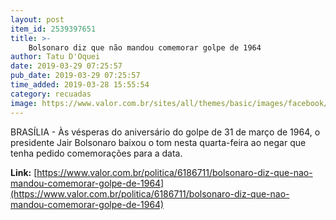 ```yaml
---
layout: post
item_id: 2539397651
title: >-
    Bolsonaro diz que não mandou comemorar golpe de 1964
author: Tatu D'Oquei
date: 2019-03-29 07:25:57
pub_date: 2019-03-29 07:25:57
time_added: 2019-03-28 15:55:54
category: recuadas
image: https://www.valor.com.br/sites/all/themes/basic/images/facebook/valor-big.jpg
---
```


BRASÍLIA - Às vésperas do aniversário do golpe de 31 de março de 1964, o presidente Jair Bolsonaro baixou o tom nesta quarta-feira ao negar que tenha pedido comemorações para a data.

**Link:** [https://www.valor.com.br/politica/6186711/bolsonaro-diz-que-nao-mandou-comemorar-golpe-de-1964](https://www.valor.com.br/politica/6186711/bolsonaro-diz-que-nao-mandou-comemorar-golpe-de-1964)

